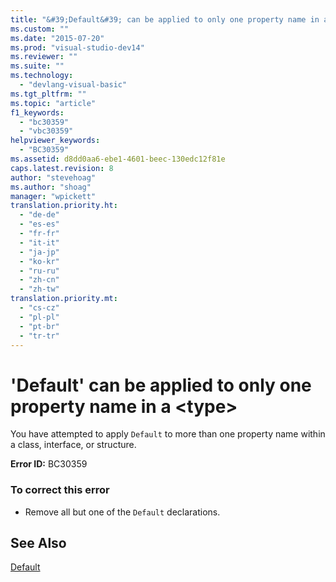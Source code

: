 ```yaml
---
title: "&#39;Default&#39; can be applied to only one property name in a &lt;type&gt; | Microsoft Docs"
ms.custom: ""
ms.date: "2015-07-20"
ms.prod: "visual-studio-dev14"
ms.reviewer: ""
ms.suite: ""
ms.technology: 
  - "devlang-visual-basic"
ms.tgt_pltfrm: ""
ms.topic: "article"
f1_keywords: 
  - "bc30359"
  - "vbc30359"
helpviewer_keywords: 
  - "BC30359"
ms.assetid: d8dd0aa6-ebe1-4601-beec-130edc12f81e
caps.latest.revision: 8
author: "stevehoag"
ms.author: "shoag"
manager: "wpickett"
translation.priority.ht: 
  - "de-de"
  - "es-es"
  - "fr-fr"
  - "it-it"
  - "ja-jp"
  - "ko-kr"
  - "ru-ru"
  - "zh-cn"
  - "zh-tw"
translation.priority.mt: 
  - "cs-cz"
  - "pl-pl"
  - "pt-br"
  - "tr-tr"
---
```

# &#39;Default&#39; can be applied to only one property name in a &lt;type&gt;
You have attempted to apply `Default` to more than one property name within a class, interface, or structure.  
  
 **Error ID:** BC30359  
  
### To correct this error  
  
-   Remove all but one of the `Default` declarations.  
  
## See Also  
 [Default](../../visual-basic/language-reference/modifiers/default.md)